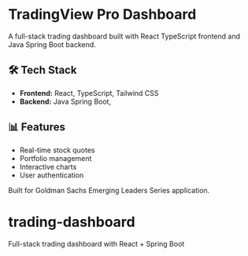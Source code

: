 ﻿# TradingView Pro Dashboard


A full-stack trading dashboard built with React TypeScript frontend and Java Spring Boot backend.

## 🛠️ Tech Stack
- **Frontend:** React, TypeScript, Tailwind CSS
- **Backend:** Java Spring Boot, 

## 📊 Features
- Real-time stock quotes
- Portfolio management
- Interactive charts
- User authentication

Built for Goldman Sachs Emerging Leaders Series application.

# trading-dashboard
Full-stack trading dashboard with React + Spring Boot

